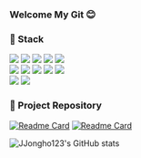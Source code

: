 ### Welcome My Git 😊


### 🔨 Stack

<p>
<img src="https://img.shields.io/badge/Java-007396?style=flat-square&logo=OpenJDK&logoColor=white">
<img src="https://img.shields.io/badge/Spring-6DB33F?style=flat-square&logo=Spring&logoColor=white">  
<img src="https://img.shields.io/badge/Spring Boot-f4d159?style=flat-square&logo=Spring Boot&logoColor=181717"/>
<img src="https://img.shields.io/badge/JPA-9916ec?style=flat-square&logo=JPA&logoColor=ffffff"/>
<img src="https://img.shields.io/badge/Oracle-F80000?style=flat-square&logo=Oracle&logoColor=white">
<br>
<img src="https://img.shields.io/badge/jQuery-0769AD?style=flat-square&logo=jQuery&logoColor=white"/>
<img src="https://img.shields.io/badge/JavaScript-F7DF1E?style=flat-square&logo=JavaScript&logoColor=white"/>
<img src="https://img.shields.io/badge/HTML5-E34F26?style=flat-square&logo=HTML5&logoColor=white"/>
<img src="https://img.shields.io/badge/CSS3-1572B6?style=flat-square&logo=CSS3&logoColor=white"/>
<img src="https://img.shields.io/badge/Bootstrap-7952B3?style=flat-square&logo=Bootstrap&logoColor=white">
<br>
<img src="https://img.shields.io/badge/GitHub-a3a3a3?style=flat-square&logo=GitHub&logoColor=181717"/>
<img src="https://img.shields.io/badge/Notion-000000?style=flat-square&logo=Notion&logoColor=ffffff"/>


</p>


### 📍 Project Repository
[![Readme Card](https://github-readme-stats.vercel.app/api/pin/?username=JJongho123&repo=final_project_PersonCenter&theme=react&cache_seconds=1800)](https://github.com/JJongho123/final_project_PersonCenter)
[![Readme Card](https://github-readme-stats.vercel.app/api/pin/?username=JJongho123&repo=semi_project&theme=react&cache_seconds=1800)](https://github.com/JJongho123/semi_project)

![JJongho123's GitHub stats](https://github-readme-stats.vercel.app/api?username=JJongho123&theme=midnight-purple&show_icons=true)

  
  
  
<!--### 📈 my github stats

<p align="center"> <img src="https://github-readme-stats.vercel.app/api?username=JJongho123&show_icons=true&theme=gotham" alt="JJongho123" /> -->
